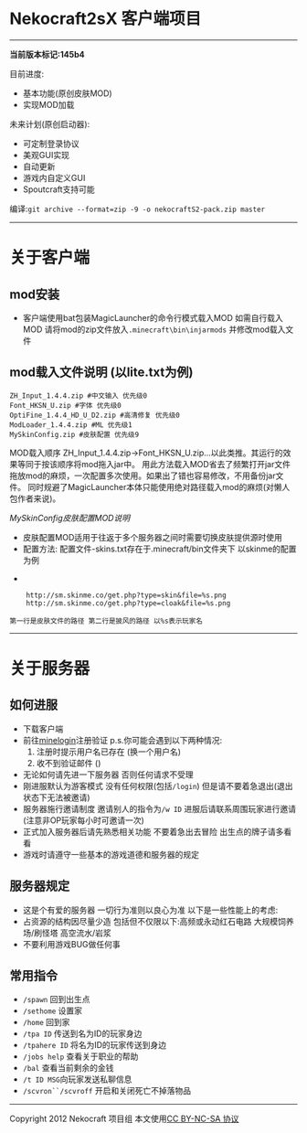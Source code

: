 ﻿Nekocraft2sX 客户端项目
======================
----------------------
__当前版本标记:145b4__

目前进度:
+ 基本功能(原创皮肤MOD)
+ 实现MOD加载 

未来计划(原创启动器):
+ 可定制登录协议
+ 美观GUI实现
+ 自动更新
+ 游戏内自定义GUI
+ Spoutcraft支持可能

编译:`git archive --format=zip -9 -o nekocraftS2-pack.zip master` 

-----------------------------------

关于客户端
===============
mod安装
---------------
+ 客户端使用bat包装MagicLauncher的命令行模式载入MOD
  如需自行载入MOD 请将mod的zip文件放入`.minecraft\bin\injarmods` 并修改mod载入文件
  
mod载入文件说明 (以lite.txt为例)
---------------

    ZH_Input_1.4.4.zip #中文输入 优先级0
    Font_HKSN_U.zip #字体 优先级0
    OptiFine_1.4.4_HD_U_D2.zip #高清修复 优先级0
    ModLoader_1.4.4.zip #ML 优先级1
    MySkinConfig.zip #皮肤配置 优先级9

  MOD载入顺序 ZH_Input_1.4.4.zip->Font_HKSN_U.zip...以此类推。其运行的效果等同于按该顺序将mod拖入jar中。
  用此方法载入MOD省去了频繁打开jar文件拖放mod的麻烦，一次配置多次使用。如果出了错也容易修改，不用备份jar文件。
  同时规避了MagicLauncher本体只能使用绝对路径载入mod的麻烦(对懒人包作者来说)。

*MySkinConfig皮肤配置MOD说明*
+ 皮肤配置MOD适用于往返于多个服务器之间时需要切换皮肤提供源时使用
+ 配置方法:
    配置文件-skins.txt存在于.minecraft/bin文件夹下
    以skinme的配置为例
*

        http://sm.skinme.co/get.php?type=skin&file=%s.png
        http://sm.skinme.co/get.php?type=cloak&file=%s.png

    第一行是皮肤文件的路径 第二行是披风的路径 以%s表示玩家名
    

-----------------------------------

关于服务器
===============
如何进服
---------------
+ 下载客户端
+ 前往[minelogin](http://www.minelogin.com/ml)注册验证
  p.s.你可能会遇到以下两种情况:
  1. 注册时提示用户名已存在 (换一个用户名)
  2. 收不到验证邮件 ()
+ 无论如何请先进一下服务器 否则任何请求不受理
+ 刚进服默认为游客模式 没有任何权限(包括`/login`) 但是请不要着急退出(退出状态下无法被邀请)
+ 服务器施行邀请制度 邀请别人的指令为`/w ID` 进服后请联系周围玩家进行邀请(注意非OP玩家每小时可邀请一次)
+ 正式加入服务器后请先熟悉相关功能 不要着急出去冒险 出生点的牌子请多看看
+ 游戏时请遵守一些基本的游戏道德和服务器的规定

服务器规定
---------------
+ 这是个有爱的服务器 一切行为准则以良心为准 以下是一些性能上的考虑:
+ 占资源的结构因尽量少造 包括但不仅限以下:高频或永动红石电路 大规模饲养场/刷怪塔 高空流水/岩浆
+ 不要利用游戏BUG做任何事

常用指令
---------------
+ `/spawn` 回到出生点
+ `/sethome` 设置家
+ `/home` 回到家
+ `/tpa ID` 传送到名为ID的玩家身边
+ `/tpahere ID` 将名为ID的玩家传送到身边
+ `/jobs help` 查看关于职业的帮助
+ `/bal` 查看当前剩余的金钱
+ `/t ID MSG`向玩家发送私聊信息
+ `/scvron``/scvroff` 开启和关闭死亡不掉落物品



----------------------------------
Copyright 2012 Nekocraft 项目组 本文使用[CC BY-NC-SA 协议](http://creativecommons.org/licenses/by-nc-sa/2.5/cn/)